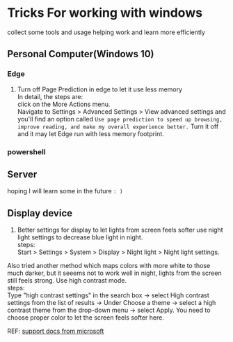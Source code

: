 # Tricks For working with windows
collect some tools and usage helping work and learn more efficiently
## Personal Computer(Windows 10)
### Edge
1. Turn off Page Prediction in edge to let it use less memory   
In detail, the steps are:  
click on the More Actions menu.  
Navigate to Settings > Advanced Settings > View advanced settings and you'll find an option called ```Use page prediction to speed up browsing, improve reading, and make my overall experience better.``` 
Turn it off and it may let Edge run with less memory footprint.

### powershell


## Server
hoping I will learn some in the future `: )`


## Display device
1. Better settings for display to let lights from screen feels softer
use night light settings to decrease blue light in night.  
steps:  
Start  > Settings  > System > Display > Night light > Night light settings.

Also tried another method which maps colors with more white to those much darker, but it seeems not to work well in night, lights from the screen still feels strong. Use high contrast mode.  
steps:  
Type "high contrast settings" in the search box -> select High contrast settings from the list of results
-> Under Choose a theme -> select a high contrast theme from the drop-down menu -> select Apply.
You need to choose proper color to let the screen feels softer here.

REF:
[support docs from microsoft](https://support.microsoft.com/en-us/help/4027563/windows-10-set-your-display-for-night-time)